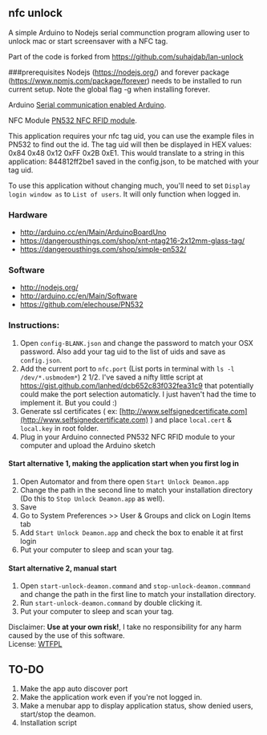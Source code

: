 ## nfc unlock 

A simple Arduino to Nodejs serial communction program allowing user to unlock mac or start screensaver with a NFC tag.

Part of the code is forked from https://github.com/suhajdab/lan-unlock

###prerequisites
Nodejs (https://nodejs.org/) and forever package (https://www.npmjs.com/package/forever) needs to be installed to run current setup. Note the global flag -g when installing forever.

Arduino [Serial communication enabled Arduino](http://arduino.cc/en/Main/Products).

NFC Module [PN532 NFC RFID module](http://www.elechouse.com/elechouse/index.php?main_page=product_info&cPath=90_93&products_id=2242).

This application requires your nfc tag uid, you can use the example files in PN532 to find out the id. The tag uid will then be displayed in HEX values: 0x84 0x48 0x12 0xFF 0x2B 0xE1. This would translate to a string in this application: 844812ff2be1 saved in the config.json, to be matched with your tag uid.

To use this application without changing much, you'll need to set `Display login window as` to `List of users`. It will only function when logged in.

### Hardware
+ http://arduino.cc/en/Main/ArduinoBoardUno 
+ https://dangerousthings.com/shop/xnt-ntag216-2x12mm-glass-tag/ 
+ https://dangerousthings.com/shop/simple-pn532/ 

### Software
+ http://nodejs.org/
+ http://arduino.cc/en/Main/Software 
+ https://github.com/elechouse/PN532

### Instructions:

1. Open `config-BLANK.json` and change the password to match your OSX password. Also add your tag uid to the list of uids and save as `config.json`.
2. Add the current port to `nfc.port` (List ports in terminal with `ls -l /dev/*.usbmodem*`)
2 1/2. I've saved a nifty little script at https://gist.github.com/lanhed/dcb652c83f032fea31c9 that potentially could make the port selection automaticly. I just haven't had the time to implement it. But you could :)
3. Generate ssl certificates ( ex: [http://www.selfsignedcertificate.com](http://www.selfsignedcertificate.com) ) and place `local.cert` & `local.key` in root folder.
4. Plug in your Arduino connected PN532 NFC RFID module to your computer and upload the Arduino sketch

#### Start alternative 1, making the application start when you first log in
1. Open Automator and from there open `Start Unlock Deamon.app`
2. Change the path in the second line to match your installation directory (Do this to `Stop Unlock Deamon.app` as well).
3. Save
4. Go to System Preferences >> User & Groups and click on Login Items tab
5. Add `Start Unlock Deamon.app` and check the box to enable it at first login
6. Put your computer to sleep and scan your tag.

#### Start alternative 2, manual start
1. Open `start-unlock-deamon.command` and `stop-unlock-deamon.commmand` and change the path in the first line to match your installation directory.
2. Run `start-unlock-deamon.command` by double clicking it.
3. Put your computer to sleep and scan your tag.
 	

Disclaimer: **Use at your own risk!**, I take no responsibility for any harm caused by the use of this software.  
License: [WTFPL](http://www.wtfpl.net/)

## TO-DO
1. Make the app auto discover port
2. Make the application work even if you're not logged in.
3. Make a menubar app to display application status, show denied users, start/stop the deamon.
4. Installation script
